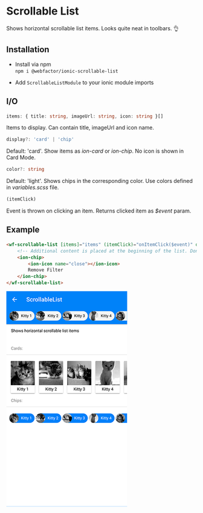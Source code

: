 # Scrollable List

Shows horizontal scrollable list items.
Looks quite neat in toolbars. 👌

## Installation

- Install via npm  
`npm i @webfactor/ionic-scrollable-list`

- Add `ScrollableListModule` to your ionic module imports

## I/O

```typescript
items: { title: string, imageUrl: string, icon: string }[]
```
Items to display. Can contain title, imageUrl and icon name.

```typescript
display?: 'card' | 'chip'
```  
Default: 'card'. Show items as _ion-card_ or _ion-chip_.  No icon is shown in Card Mode.

```typescript
color?: string
```
Default: 'light'. Shows chips in the corresponding color. Use colors defined in _variables.scss_ file.

```typescript
(itemClick)
```
Event is thrown on clicking an item. Returns clicked item as _$event_ param.

## Example
```html
<wf-scrollable-list [items]="items" (itemClick)="onItemClick($event)" display="chip">
    <!-- Additional content is placed at the beginning of the list. Don't use <ion-label> in here. -->
    <ion-chip>
        <ion-icon name="close"></ion-icon>
        Remove Filter
    </ion-chip>
</wf-scrollable-list>
```

![ScrollableList](https://github.com/webfactor/ionic-lib/blob/master/screenshots/scrollable-list.png)